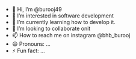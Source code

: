 - 👋 Hi, I’m @burooj49
- 👀 I’m interested in software development
- 🌱 I’m currently learning how to develop it.
- 💞️ I’m looking to collaborate onit
- 📫 How to reach me on instagram @bhb_burooj
- 😄 Pronouns: ...
- ⚡ Fun fact: ...

<!---
burooj49/burooj49 is a ✨ special ✨ repository because its `README.md` (this file) appears on your GitHub profile.
You can click the Preview link to take a look at your changes.
--->

